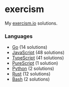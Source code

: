 # exercism

My [exercism.io](https://exercism.io) solutions.

### Languages
- [Go](./go) (14 solutions)
- [JavaScript](./javascript) (48 solutions)
- [TypeScript](./typescript) (41 solutions)
- [PureScript](./purescript) (1 solution)
- [Python](./python) (2 solutions)
- [Rust](./rust) (12 solutions)
- [Bash](./bash) (2 solutions)
